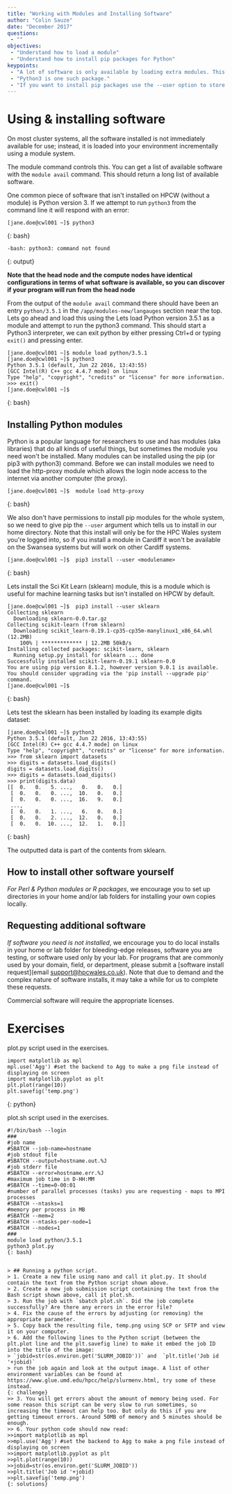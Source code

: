 ```yaml
---
title: "Working with Modules and Installing Software"
author: "Colin Sauze"
date: "December 2017"
questions: 
 - ""
objectives: 
 - "Understand how to load a module"
 - "Understand how to install pip packages for Python"
keypoints:
 - "A lot of software is only available by loading extra modules. This helps prevent problems where two packages are incompatible."
 - "Python3 is one such package."
 - "If you want to install pip packages use the --user option to store the packages in your home directory and load the http-proxy module first."
---
```


# Using & installing software

On most cluster systems, all the software installed is not immediately available for use;
instead, it is loaded into your environment incrementally using a module system. 

The module command controls this. 
You can get a list of available software with the `module avail` command. This should return a long list of available software.

One common piece of software that isn't installed on HPCW (without a module) is Python version 3. If we attempt to run `python3` from the command line it will respond with an error:

~~~
[jane.doe@cwl001 ~]$ python3
~~~
{: bash}

~~~
-bash: python3: command not found
~~~
{: output}

**Note that the head node and the compute nodes have identical configurations in terms of what software is available, so you can discover if your program will run from the head node**

From the output of the `module avail` command there should have been an entry `python/3.5.1` in the `/app/modules-new/langauges` section near the top. Lets go ahead and load this using the 
Lets load Python version 3.5.1 as a module and attempt to run the python3 command. This should start a Python3 interpreter, we can exit python by either pressing Ctrl+d or typing `exit()` and pressing enter. 

~~~
[jane.doe@cwl001 ~]$ module load python/3.5.1
[jane.doe@cwl001 ~]$ python3
Python 3.5.1 (default, Jun 22 2016, 13:43:55) 
[GCC Intel(R) C++ gcc 4.4.7 mode] on linux
Type "help", "copyright", "credits" or "license" for more information.
>>> exit()
[jane.doe@cwl001 ~]$
~~~
{: bash}


## Installing Python modules

Python is a popular language for researchers to use and has modules (aka libraries) that do all kinds of useful things, but sometimes the module you need won't be installed. Many modules can be installed using the pip (or pip3 with python3) command. Before we can install modules we need to load the http-proxy module which allows the login node access to the internet via another computer (the proxy). 

~~~
[jane.doe@cwl001 ~]$  module load http-proxy
~~~
{: bash}

We also don't have permissions to install pip modules for the whole system, so we need to give pip the `--user` argument which tells us to install in our home directory. Note that this install will only be for the HPC Wales system you're logged into, so if you install a module in Cardiff it won't be available on the Swansea systems but will work on other Cardiff systems.

~~~
[jane.doe@cwl001 ~]$  pip3 install --user <modulename>
~~~
{: bash}

Lets install the Sci Kit Learn (sklearn)  module, this is a module which is useful for machine learning tasks but isn't installed on HPCW by default. 

~~~
[jane.doe@cwl001 ~]$  pip3 install --user sklearn
Collecting sklearn
  Downloading sklearn-0.0.tar.gz
Collecting scikit-learn (from sklearn)
  Downloading scikit_learn-0.19.1-cp35-cp35m-manylinux1_x86_64.whl (12.2MB)
    100% | ************* | 12.2MB 50kB/s 
Installing collected packages: scikit-learn, sklearn
  Running setup.py install for sklearn ... done
Successfully installed scikit-learn-0.19.1 sklearn-0.0
You are using pip version 8.1.2, however version 9.0.1 is available.
You should consider upgrading via the 'pip install --upgrade pip' command.
[jane.doe@cwl001 ~]$
~~~
{: bash}

Lets test the sklearn has been installed by loading its example digits dataset:

~~~
[jane.doe@cwl001 ~]$ python3
Python 3.5.1 (default, Jun 22 2016, 13:43:55) 
[GCC Intel(R) C++ gcc 4.4.7 mode] on linux
Type "help", "copyright", "credits" or "license" for more information.
>>> from sklearn import datasets
>>> digits = datasets.load_digits()
digits = datasets.load_digits()
>>> digits = datasets.load_digits()
>>> print(digits.data)
[[  0.   0.   5. ...,   0.   0.   0.]
 [  0.   0.   0. ...,  10.   0.   0.]
 [  0.   0.   0. ...,  16.   9.   0.]
 ..., 
 [  0.   0.   1. ...,   6.   0.   0.]
 [  0.   0.   2. ...,  12.   0.   0.]
 [  0.   0.  10. ...,  12.   1.   0.]]
~~~
{: bash}

The outputted data is part of the contents from sklearn. 

## How to install other software yourself

*For Perl & Python modules or R packages*, we encourage you to set up directories in your
home and/or lab folders for installing your own copies locally. 

## Requesting additional software 

*If software you need is not installed*, we encourage you to do local installs in your home
or lab folder for bleeding-edge releases, software you are testing, or software used
only by your lab. For programs that are commonly used by your domain, field, 
or department, please submit a 
[software install request](email support@hpcwales.co.uk).
Note that due to demand and the complex nature of software installs, it may take a while for us to complete these requests. 

Commercial software will require the appropriate licenses. 


# Exercises

plot.py script used in the exercises.
~~~
import matplotlib as mpl
mpl.use('Agg') #set the backend to Agg to make a png file instead of displaying on screen
import matplotlib.pyplot as plt
plt.plot(range(10))
plt.savefig('temp.png')
~~~
{: python}

plot.sh script used in the exercises.
~~~
#!/bin/bash --login
###
#job name
#SBATCH --job-name=hostname
#job stdout file
#SBATCH --output=hostname.out.%J
#job stderr file
#SBATCH --error=hostname.err.%J
#maximum job time in D-HH:MM
#SBATCH --time=0-00:01
#number of parallel processes (tasks) you are requesting - maps to MPI processes
#SBATCH --ntasks=1
#memory per process in MB 
#SBATCH --mem=2
#SBATCH --ntasks-per-node=1
#SBATCH --nodes=1
###
module load python/3.5.1
python3 plot.py
{: bash}


> ## Running a python script. 
> 1. Create a new file using nano and call it plot.py. It should contain the text from the Python script shown above.
> 2. Create a new job submission script containing the text from the Bash script shown above, call it plot.sh. 
> 3. Run the job with `sbatch plot.sh`. Did the job complete successfully? Are there any errors in the error file? 
> 4. Fix the cause of the errors by adjusting (or removing) the appropriate parameter. 
> 5. Copy back the resulting file, temp.png using SCP or SFTP and view it on your computer. 
> 6. Add the following lines to the Python script (between the plt.plot line and the plt.savefig line) to make it embed the job ID into the title of the image:
> `jobid=str(os.environ.get('SLURM_JOBID'))` and  `plt.title('Job id '+jobid)`
> run the job again and look at the output image. A list of other environment variables can be found at https://www.glue.umd.edu/hpcc/help/slurmenv.html, try some of these instead.
{: challenge}
>> 3. You will get errors about the amount of memory being used. For some reason this script can be very slow to run sometimes, so increasing the timeout can help too. But only do this if you are getting timeout errors. Around 50MB of memory and 5 minutes should be enough.
>> 6. Your python code should now read:
>>import matplotlib as mpl
>>mpl.use('Agg') #set the backend to Agg to make a png file instead of displaying on screen
>>import matplotlib.pyplot as plt
>>plt.plot(range(10))
>>jobid=str(os.environ.get('SLURM_JOBID'))
>>plt.title('Job id '+jobid)
>>plt.savefig('temp.png')
{: solutions}

